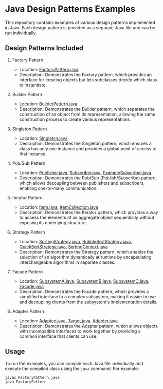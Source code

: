 # Java Design Patterns Examples

This repository contains examples of various design patterns implemented in Java. Each design pattern is provided as a separate Java file and can be run individually.

## Design Patterns Included

1. Factory Pattern
   - Location: [FactoryPattern.java](FactoryPattern.java)
   - Description: Demonstrates the Factory pattern, which provides an interface for creating objects but lets subclasses decide which class to instantiate.

2. Builder Pattern
   - Location: [BuilderPattern.java](BuilderPattern.java)
   - Description: Demonstrates the Builder pattern, which separates the construction of an object from its representation, allowing the same construction process to create various representations.

3. Singleton Pattern
   - Location: [Singleton.java](Singleton.java)
   - Description: Demonstrates the Singleton pattern, which ensures a class has only one instance and provides a global point of access to that instance.

4. Pub/Sub Pattern
   - Location: [Publisher.java](Publisher.java), [Subscriber.java](Subscriber.java), [ExampleSubscriber.java](ExampleSubscriber.java)
   - Description: Demonstrates the Pub/Sub (Publish/Subscribe) pattern, which allows decoupling between publishers and subscribers, enabling one-to-many communication.

5. Iterator Pattern
   - Location: [Item.java](Item.java), [ItemCollection.java](ItemCollection.java)
   - Description: Demonstrates the Iterator pattern, which provides a way to access the elements of an aggregate object sequentially without exposing its underlying structure.

6. Strategy Pattern
   - Location: [SortingStrategy.java](SortingStrategy.java), [BubbleSortStrategy.java](BubbleSortStrategy.java), [QuickSortStrategy.java](QuickSortStrategy.java), [SortingContext.java](SortingContext.java)
   - Description: Demonstrates the Strategy pattern, which enables the selection of an algorithm dynamically at runtime by encapsulating interchangeable algorithms in separate classes.

7. Facade Pattern
   - Location: [SubsystemA.java](SubsystemA.java), [SubsystemB.java](SubsystemB.java), [SubsystemC.java](SubsystemC.java), [Facade.java](Facade.java)
   - Description: Demonstrates the Facade pattern, which provides a simplified interface to a complex subsystem, making it easier to use and decoupling clients from the subsystem's implementation details.

8. Adapter Pattern
   - Location: [Adaptee.java](Adaptee.java), [Target.java](Target.java), [Adapter.java](Adapter.java)
   - Description: Demonstrates the Adapter pattern, which allows objects with incompatible interfaces to work together by providing a common interface that clients can use.

## Usage

To run the examples, you can compile each Java file individually and execute the compiled class using the `java` command. For example:

```shell
javac FactoryPattern.java
java FactoryPattern
